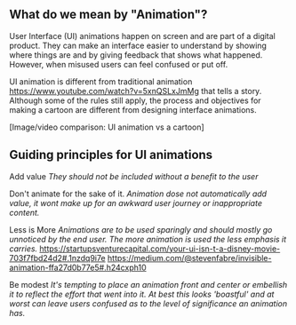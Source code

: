 ## What do we mean by "Animation"?
User Interface (UI) animations happen on screen and are part of a digital product. They can make an interface easier to understand by showing where things are and by giving feedback that shows what happened. However, when misused users can feel confused or put off.

UI animation is different from traditional animation
https://www.youtube.com/watch?v=5xnQSLxJmMg
 that tells a story. Although some of the rules still apply, the process and objectives for making a cartoon are different from designing interface animations.

[Image/video comparison: UI animation vs a cartoon]

## Guiding principles for UI animations

Add value
   *They should not be included without a benefit to the user*

Don't animate for the sake of it.
   *Animation dose not automatically add value, it wont make up for an awkward user journey or inappropriate content.*

Less is More
   *Animations are to be used sparingly and should mostly go unnoticed by the end user. The more animation is used the less emphasis it carries.*
   https://startupsventurecapital.com/your-ui-isn-t-a-disney-movie-703f7fbd24d2#.1nzdq9i7e
   https://medium.com/@stevenfabre/invisible-animation-ffa27d0b77e5#.h24cxph10

Be modest
   *It's tempting to place an animation front and center or embellish it to reflect the effort that went into it. At best this looks 'boastful' and at worst can leave users confused as to the level of significance an animation has.*
